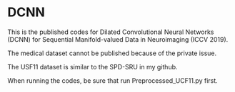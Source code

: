 # DCNN
This is the published codes for 
Dilated Convolutional Neural Networks (DCNN) for Sequential Manifold-valued Data in Neuroimaging (ICCV 2019).

The medical dataset cannot be published because of the private issue.

The USF11 dataset is similar to the SPD-SRU in my github.

When running the codes, be sure that run Preprocessed_UCF11.py first.

